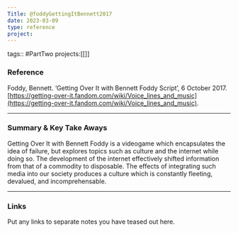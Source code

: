 ```yaml
---
Title: @foddyGettingItBennett2017
date: 2023-03-09
type: reference
project:
---
```


tags:: #PartTwo 
projects:[[]]

### Reference 

Foddy, Bennett. ‘Getting Over It with Bennett Foddy Script’, 6 October 2017. [https://getting-over-it.fandom.com/wiki/Voice_lines_and_music](https://getting-over-it.fandom.com/wiki/Voice_lines_and_music).

---

### Summary & Key Take Aways

Getting Over It with Bennett Foddy is a videogame which encapsulates the idea of failure, but explores topics such as culture and the internet while doing so. The development of the internet effectively shifted information from that of a commodity to disposable. The effects of   integrating such media into our society produces a culture which is constantly fleeting, devalued, and incomprehensable. 



--- 

### Links
Put any links to separate notes you have teased out here.